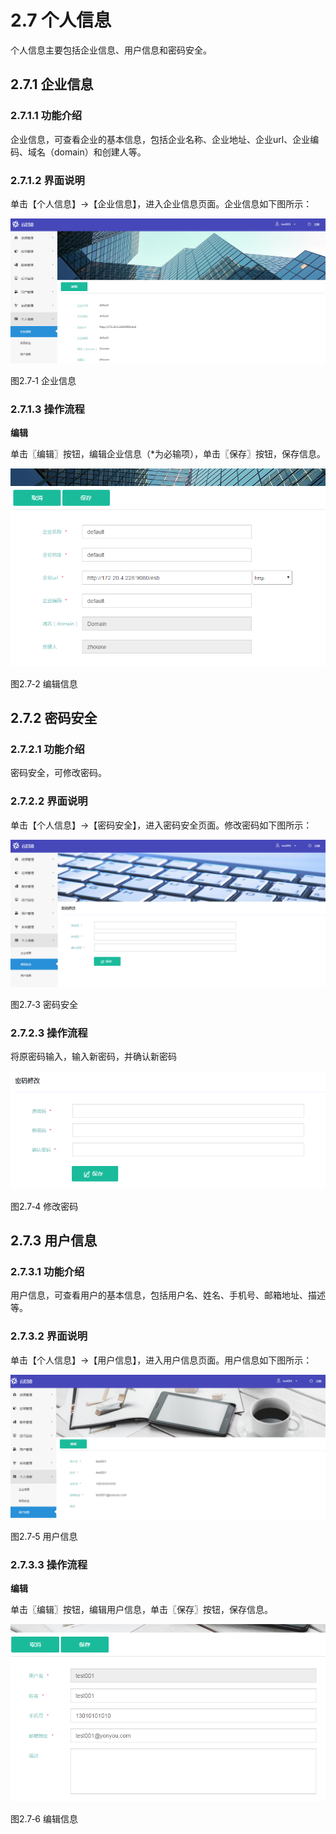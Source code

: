 # 2.7 个人信息

个人信息主要包括企业信息、用户信息和密码安全。

## 2.7.1 企业信息

### 2.7.1.1 功能介绍

企业信息，可查看企业的基本信息，包括企业名称、企业地址、企业url、企业编码、域名（domain）和创建人等。

### 2.7.1.2 界面说明

单击【个人信息】→【企业信息】，进入企业信息页面。企业信息如下图所示：

![](/articles/cesb/2-/images/image161.png)

图2.7‑1 企业信息

### 2.7.1.3 操作流程

**编辑**

单击〖编辑〗按钮，编辑企业信息（*为必输项），单击〖保存〗按钮，保存信息。

![](/articles/cesb/2-/images/image162.png)


图2.7‑2 编辑信息

## 2.7.2 密码安全

### 2.7.2.1 功能介绍

密码安全，可修改密码。

### 2.7.2.2 界面说明 

单击【个人信息】→【密码安全】，进入密码安全页面。修改密码如下图所示：

![](/articles/cesb/2-/images/image163.png)

图2.7‑3 密码安全

### 2.7.2.3 操作流程

将原密码输入，输入新密码，并确认新密码

![](/articles/cesb/2-/images/image164.png)

图2.7‑4 修改密码


## 2.7.3 用户信息

### 2.7.3.1 功能介绍

用户信息，可查看用户的基本信息，包括用户名、姓名、手机号、邮箱地址、描述等。

### 2.7.3.2 界面说明

单击【个人信息】→【用户信息】，进入用户信息页面。用户信息如下图所示：

![](/articles/cesb/2-/images/image165.png)

图2.7‑5 用户信息

### 2.7.3.3 操作流程

**编辑**

单击〖编辑〗按钮，编辑用户信息，单击〖保存〗按钮，保存信息。

![](/articles/cesb/2-/images/image166.png)

图2.7‑6 编辑信息








